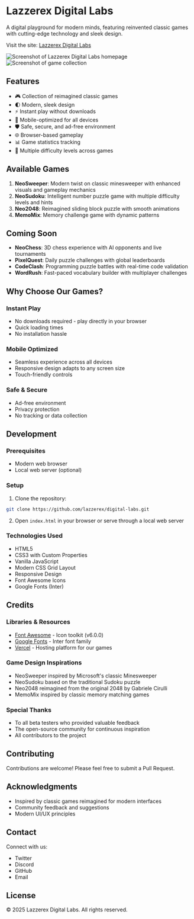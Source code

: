 # Lazzerex Digital Labs

A digital playground for modern minds, featuring reinvented classic games with cutting-edge technology and sleek design.

Visit the site: [Lazzerex Digital Labs](https://lazzerex-digital-labs.vercel.app/)

![Screenshot of Lazzerex Digital Labs homepage](https://github.com/user-attachments/assets/example-screenshot-1)
![Screenshot of game collection](https://github.com/user-attachments/assets/example-screenshot-2)

## Features

- 🎮 Collection of reimagined classic games
- 🌓 Modern, sleek design
- ⚡ Instant play without downloads
- 📱 Mobile-optimized for all devices
- 🛡️ Safe, secure, and ad-free environment
- 🌐 Browser-based gameplay
- 📊 Game statistics tracking
- 🎯 Multiple difficulty levels across games

## Available Games

1. **NeoSweeper**: Modern twist on classic minesweeper with enhanced visuals and gameplay mechanics
2. **NeoSudoku**: Intelligent number puzzle game with multiple difficulty levels and hints
3. **Neo2048**: Reimagined sliding block puzzle with smooth animations
4. **MemoMix**: Memory challenge game with dynamic patterns

## Coming Soon

- **NeoChess**: 3D chess experience with AI opponents and live tournaments
- **PixelQuest**: Daily puzzle challenges with global leaderboards
- **CodeClash**: Programming puzzle battles with real-time code validation
- **WordRush**: Fast-paced vocabulary builder with multiplayer challenges

## Why Choose Our Games?

### Instant Play
- No downloads required - play directly in your browser
- Quick loading times
- No installation hassle

### Mobile Optimized
- Seamless experience across all devices
- Responsive design adapts to any screen size
- Touch-friendly controls

### Safe & Secure
- Ad-free environment
- Privacy protection
- No tracking or data collection

## Development

### Prerequisites

- Modern web browser
- Local web server (optional)

### Setup

1. Clone the repository:
```bash
git clone https://github.com/lazzerex/digital-labs.git
```

2. Open `index.html` in your browser or serve through a local web server

### Technologies Used

- HTML5
- CSS3 with Custom Properties
- Vanilla JavaScript
- Modern CSS Grid Layout
- Responsive Design
- Font Awesome Icons
- Google Fonts (Inter)

## Credits

### Libraries & Resources
- [Font Awesome](https://fontawesome.com/) - Icon toolkit (v6.0.0)
- [Google Fonts](https://fonts.google.com/) - Inter font family
- [Vercel](https://vercel.com/) - Hosting platform for our games

### Game Design Inspirations
- NeoSweeper inspired by Microsoft's classic Minesweeper
- NeoSudoku based on the traditional Sudoku puzzle
- Neo2048 reimagined from the original 2048 by Gabriele Cirulli
- MemoMix inspired by classic memory matching games

### Special Thanks
- To all beta testers who provided valuable feedback
- The open-source community for continuous inspiration
- All contributors to the project

## Contributing

Contributions are welcome! Please feel free to submit a Pull Request.

## Acknowledgments

- Inspired by classic games reimagined for modern interfaces
- Community feedback and suggestions
- Modern UI/UX principles

## Contact

Connect with us:
- Twitter
- Discord
- GitHub
- Email

## License

© 2025 Lazzerex Digital Labs. All rights reserved.
